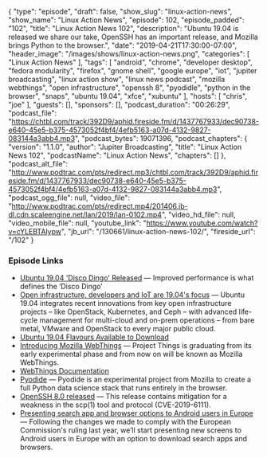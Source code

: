 {
  "type": "episode",
  "draft": false,
  "show_slug": "linux-action-news",
  "show_name": "Linux Action News",
  "episode": 102,
  "episode_padded": "102",
  "title": "Linux Action News 102",
  "description": "Ubuntu 19.04 is released we share our take, OpenSSH has an important release, and Mozilla brings Python to the browser.",
  "date": "2019-04-21T17:30:00-07:00",
  "header_image": "/images/shows/linux-action-news.png",
  "categories": [
    "Linux Action News"
  ],
  "tags": [
    "android",
    "chrome",
    "developer desktop",
    "fedora modularity",
    "firefox",
    "gnome shell",
    "google europe",
    "iot",
    "jupiter broadcasting",
    "linux action show",
    "linux news podcast",
    "mozilla webthings",
    "open infrastructure",
    "openssh 8",
    "pyodidle",
    "python in the browser",
    "snaps",
    "ubuntu 19.04",
    "xfce",
    "xubuntu"
  ],
  "hosts": [
    "chris",
    "joe"
  ],
  "guests": [],
  "sponsors": [],
  "podcast_duration": "00:26:29",
  "podcast_file": "https://chtbl.com/track/392D9/aphid.fireside.fm/d/1437767933/dec90738-e640-45e5-b375-4573052f4bf4/4efb5163-a07d-4132-9827-083144a3abb4.mp3",
  "podcast_bytes": 19071396,
  "podcast_chapters": {
    "version": "1.1.0",
    "author": "Jupiter Broadcasting",
    "title": "Linux Action News 102",
    "podcastName": "Linux Action News",
    "chapters": []
  },
  "podcast_alt_file": "http://www.podtrac.com/pts/redirect.mp3/chtbl.com/track/392D9/aphid.fireside.fm/d/1437767933/dec90738-e640-45e5-b375-4573052f4bf4/4efb5163-a07d-4132-9827-083144a3abb4.mp3",
  "podcast_ogg_file": null,
  "video_file": "http://www.podtrac.com/pts/redirect.mp4/201406.jb-dl.cdn.scaleengine.net/lan/2019/lan-0102.mp4",
  "video_hd_file": null,
  "video_mobile_file": null,
  "youtube_link": "https://www.youtube.com/watch?v=cYLEBTAlypw",
  "jb_url": "/130661/linux-action-news-102/",
  "fireside_url": "/102"
}


### Episode Links

  * [Ubuntu 19.04 'Disco Dingo' Released](https://www.omgubuntu.co.uk/2018/11/ubuntu-19-04-release-features "Ubuntu 19.04 'Disco Dingo' Released") — Improved performance is what defines the ‘Disco Dingo’
  * [Open infrastructure, developers and IoT are 19.04's focus](https://blog.ubuntu.com/2019/04/18/open-infrastructure-developer-desktop-and-iot-are-the-focus-for-ubuntu-19-04 "Open infrastructure, developers and IoT are 19.04's focus") — Ubuntu 19.04 integrates recent innovations from key open infrastructure projects – like OpenStack, Kubernetes, and Ceph – with advanced life-cycle management for multi-cloud and on-prem operations – from bare metal, VMware and OpenStack to every major public cloud.
  * [Ubuntu 19.04 Flavours Available to Download](https://www.omgubuntu.co.uk/2019/04/ubuntu-19-04-flavours-whats-new "Ubuntu 19.04 Flavours Available to Download")
  * [Introducing Mozilla WebThings](https://hacks.mozilla.org/2019/04/introducing-mozilla-webthings/ "Introducing Mozilla WebThings") — Project Things is graduating from its early experimental phase and from now on will be known as Mozilla WebThings.
  * [WebThings Documentation](https://iot.mozilla.org/docs/ "WebThings Documentation")
  * [Pyodide](https://hacks.mozilla.org/2019/04/pyodide-bringing-the-scientific-python-stack-to-the-browser/ "Pyodide") — Pyodide is an experimental project from Mozilla to create a full Python data science stack that runs entirely in the browser.
  * [OpenSSH 8.0 released](https://lists.mindrot.org/pipermail/openssh-unix-announce/2019-April/000136.html "OpenSSH 8.0 released") — This release contains mitigation for a weakness in the scp(1) tool and protocol (CVE-2019-6111).
  * [Presenting search app and browser options to Android users in Europe](https://www.blog.google/around-the-globe/google-europe/presenting-search-app-and-browser-options-android-users-europe/ "Presenting search app and browser options to Android users in Europe") — Following the changes we made to comply with the European Commission's ruling last year, we’ll start presenting new screens to Android users in Europe with an option to download search apps and browsers. 


